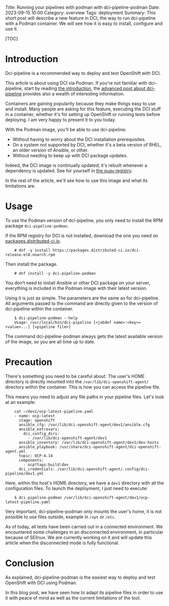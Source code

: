 Title: Running your pipelines with podman with dci-pipeline-podman
Date: 2023-09-15 10:00
Category: overview
Tags: deployment
Summary: This short post will describe a new feature in DCI, the way to run dci-pipeline with a Podman container. We will see how it is easy to install, configure and use it.

[TOC]

# Introduction

Dci-pipeline is a recommended way to deploy and test OpenShift with DCI.

This article is about using DCI via Podman. If you're not familiar with dci-pipeline, start by reading [the introduction](dci-pipeline.html), the [advanced post about dci-pipeline](expand-dci-pipeline-knowledge.html) provides also a wealth of interesting information.

Containers are gaining popularity because they make things easy to use and install.
Many people are asking for this feature, executing the DCI stuff in a container, whether it's for setting up OpenShift or running tests before deploying. I am very happy to present it to you today.

With the Podman image, you'll be able to use dci-pipeline:

- Without having to worry about the DCI installation prerequisites.
- On a system not supported by DCI, whether it's a beta version of RHEL, an older version of Ansible, or other.
- Without needing to keep up with DCI package updates.

Indeed, the DCI image is continually updated; it's rebuilt whenever a dependency is updated. See for yourself in [the quay registry](https://quay.io/repository/distributedci/dci-pipeline?tab=tags&tag=latest).

In the rest of the article, we'll see how to use this image and what its limitations are.


# Usage
To use the Podman version of dci-pipeline, you only need to install the RPM package `dci-pipeline-podman`.

If the RPM registry for DCI is not installed, download the one you need on [packages.distributed-ci.io](https://packages.distributed-ci.io/).

        # dnf -y install https://packages.distributed-ci.io/dci-release.el8.noarch.rpm

Then install the package.

        # dnf install -y dci-pipeline-podman

You don’t need to install Ansible or other DCI package on your server, everything is included in the Podman image with their latest version.

Using it is just as simple. The parameters are the same as for dci-pipeline. All arguments passed to the command are directly given to the version of dci-pipeline within the container.

        $ dci-pipeline-podman --help
        Usage: /usr/local/bin/dci-pipeline [<jobdef name>:<key>=<value>...] [<pipeline file>]

The command dci-pipeline-podman always gets the latest available version of the image, so you are all time up to date.

# Precaution

There's something you need to be careful about.  The user's HOME directory is directly mounted into the `/var/lib/dci-openshift-agent/` directory within the container. This is how you can access the pipeline file.

This means you need to adjust any file paths in your pipeline files. Let's look at an example:

        cat ~/dev1/ocp-latest-pipeline.yaml
        - name: ocp-latest
          stage: openshift
          ansible_cfg: /var/lib/dci-openshift-agent/dev1/ansible.cfg
          ansible_extravars:
            dci_config_dirs:
              - /var/lib/dci-openshift-agent/dev1
          ansible_inventory: /var/lib/dci-openshift-agent/dev1/dev-hosts
          ansible_playbook: /usr/share/dci-openshift-agent/dci-openshift-agent.yml
          topic: OCP-4.14
          components:
            - ocp?tags:build:dev
          dci_credentials: /var/lib/dci-openshift-agent/.config/dci-pipeline/dev1.yml

Here, within the host's HOME directory, we have a `dev1` directory with all the configuration files. To launch the deployment, I just need to execute:

        $ dci-pipeline-podman /var/lib/dci-openshift-agent/dev1/ocp-latest-pipeline.yaml

Very important, dci-pipeline-podman only mounts the user's home, it is not possible to use files outside, example in `/opt` or `/etc`.

As of today, all tests have been carried out in a connected environment. We encountered some challenges in an disconnected environment, in particular because of SElinux. We are currently working on it and will update this article when the disconnected mode is fully functional.


# Conclusion

As explained, dci-pipeline-podman is the easiest way to deploy and test OpenShift with DCI using Podman.

In this blog post, we have seen how to adapt its pipeline files in order to use it with peace of mind as well as the current limitations of the tool.

